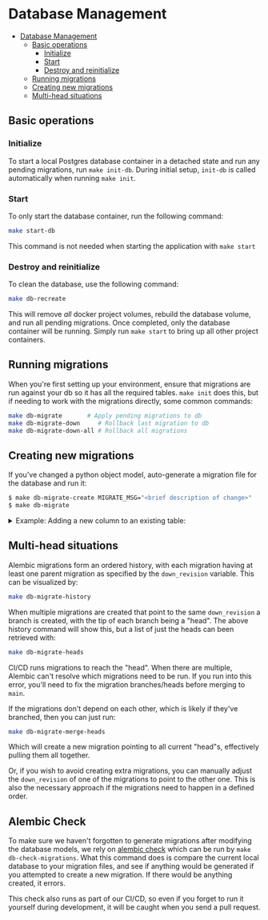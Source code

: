 # Database Management

- [Database Management](#database-management)
  - [Basic operations](#basic-operations)
    - [Initialize](#initialize)
    - [Start](#start)
    - [Destroy and reinitialize](#destroy-and-reinitialize)
  - [Running migrations](#running-migrations)
  - [Creating new migrations](#creating-new-migrations)
  - [Multi-head situations](#multi-head-situations)

## Basic operations
### Initialize

To start a local Postgres database container in a detached state and run any
pending migrations, run `make init-db`. During initial setup, `init-db` is called
automatically when running `make init`.

### Start

To only start the database container, run the following command:

```sh
make start-db
```
This command is not needed when starting the application with `make start`

### Destroy and reinitialize

To clean the database, use the following command:

```sh
make db-recreate
```

This will remove _all_ docker project volumes, rebuild the database volume, and
run all pending migrations. Once completed, only the database container will be
running. Simply run `make start` to bring up all other project containers.

## Running migrations

When you're first setting up your environment, ensure that migrations are run
against your db so it has all the required tables. `make init` does this, but if
needing to work with the migrations directly, some common commands:

```sh
make db-migrate       # Apply pending migrations to db
make db-migrate-down     # Rollback last migration to db
make db-migrate-down-all # Rollback all migrations
```

## Creating new migrations

If you've changed a python object model, auto-generate a migration file for the database and run it:

```sh
$ make db-migrate-create MIGRATE_MSG="<brief description of change>"
$ make db-migrate
```

<details>
    <summary>Example: Adding a new column to an existing table:</summary>

1. Manually update the database models with the changes ([example_models.py](/api/src/db/models/example_models.py) in this example)
```python
class ExampleTable(Base):
    ...
    my_new_timestamp: Mapped[datetime] = mapped_column(TIMESTAMP(timezone=True)) # Newly added line
```

2. Automatically generate a migration file with `make db-migrate-create MIGRATE_MSG="Add created_at timestamp to address table"`
```python
...
def upgrade():
    # ### commands auto generated by Alembic - please adjust! ###
    op.add_column("example_table", sa.Column("my_new_timestamp", sa.TIMESTAMP(timezone=True), nullable=True))
    # ### end Alembic commands ###


def downgrade():
    # ### commands auto generated by Alembic - please adjust! ###
    op.drop_column("example_table", "my_new_timestamp")
    # ### end Alembic commands ###
```

3. Manually adjust the migration file as needed. Some changes will not fully auto-generate (like foreign keys), so make sure that all desired changes are included.
</details>

## Multi-head situations

Alembic migrations form an ordered history, with each migration having at least
one parent migration as specified by the `down_revision` variable. This can be
visualized by:

```sh
make db-migrate-history
```

When multiple migrations are created that point to the same `down_revision` a
branch is created, with the tip of each branch being a "head". The above history
command will show this, but a list of just the heads can been retrieved with:

```sh
make db-migrate-heads
```

CI/CD runs migrations to reach the "head". When there are multiple, Alembic
can't resolve which migrations need to be run. If you run into this error,
you'll need to fix the migration branches/heads before merging to `main`.

If the migrations don't depend on each other, which is likely if they've
branched, then you can just run:

``` sh
make db-migrate-merge-heads
```

Which will create a new migration pointing to all current "head"s, effectively
pulling them all together.

Or, if you wish to avoid creating extra migrations, you can manually adjust
the `down_revision` of one of the migrations to point to the other one. This
is also the necessary approach if the migrations need to happen in a defined
order.

## Alembic Check

To make sure we haven't forgotten to generate migrations after modifying the database models,
we rely on [alembic check](https://alembic.sqlalchemy.org/en/latest/autogenerate.html#running-alembic-check-to-test-for-new-upgrade-operations)
which can be run by `make db-check-migrations`. What this command does is compare the current local
database to your migration files, and see if anything would be generated if you attempted to create
a new migration. If there would be anything created, it errors.

This check also runs as part of our CI/CD, so even if you forget to run it yourself during development,
it will be caught when you send a pull request.